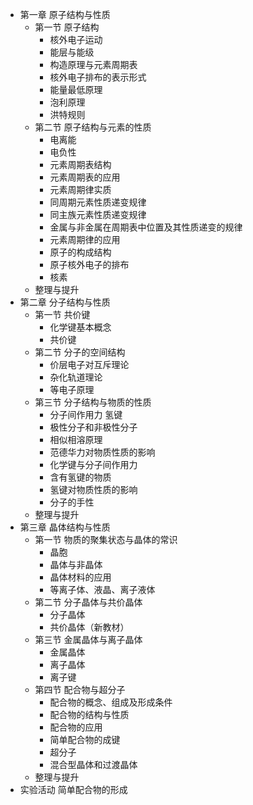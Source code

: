 - 第一章  原子结构与性质
    - 第一节  原子结构
        - 核外电子运动
        - 能层与能级
        - 构造原理与元素周期表
        - 核外电子排布的表示形式
        - 能量最低原理
        - 泡利原理
        - 洪特规则
    - 第二节  原子结构与元素的性质
        - 电离能
        - 电负性
        - 元素周期表结构
        - 元素周期表的应用
        - 元素周期律实质
        - 同周期元素性质递变规律
        - 同主族元素性质递变规律
        - 金属与非金属在周期表中位置及其性质递变的规律
        - 元素周期律的应用
        - 原子的构成结构
        - 原子核外电子的排布
        - 核素
    - 整理与提升
- 第二章  分子结构与性质
    - 第一节  共价键
        - 化学键基本概念 
        - 共价键 
    - 第二节  分子的空间结构
        - 价层电子对互斥理论
        - 杂化轨道理论
        - 等电子原理
    - 第三节  分子结构与物质的性质
        - 分子间作用力 氢键
        - 极性分子和非极性分子
        - 相似相溶原理
        - 范德华力对物质性质的影响
        - 化学键与分子间作用力
        - 含有氢键的物质
        - 氢键对物质性质的影响
        - 分子的手性
    - 整理与提升
- 第三章  晶体结构与性质
    - 第一节  物质的聚集状态与晶体的常识
        - 晶胞
        - 晶体与非晶体
        - 晶体材料的应用
        - 等离子体、液晶、离子液体
    - 第二节 分子晶体与共价晶体
        - 分子晶体
        - 共价晶体（新教材）
    - 第三节  金属晶体与离子晶体
        - 金属晶体
        - 离子晶体
        - 离子键
    - 第四节  配合物与超分子
        - 配合物的概念、组成及形成条件
        - 配合物的结构与性质
        - 配合物的应用
        - 简单配合物的成键
        - 超分子
        - 混合型晶体和过渡晶体
    - 整理与提升
- 实验活动 简单配合物的形成
